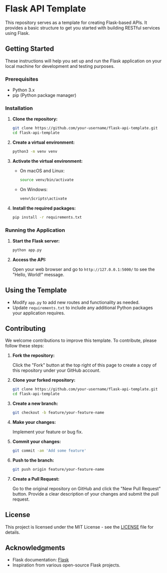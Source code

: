 # Flask API Template

This repository serves as a template for creating Flask-based APIs. It provides a basic structure to get you started with building RESTful services using Flask.

## Getting Started

These instructions will help you set up and run the Flask application on your local machine for development and testing purposes.

### Prerequisites

- Python 3.x
- pip (Python package manager)

### Installation

1. **Clone the repository:**

   ```bash
   git clone https://github.com/your-username/flask-api-template.git
   cd flask-api-template
   ```

2. **Create a virtual environment:**

   ```bash
   python3 -m venv venv
   ```

3. **Activate the virtual environment:**

   - On macOS and Linux:
     ```bash
     source venv/bin/activate
     ```
   - On Windows:
     ```bash
     venv\Scripts\activate
     ```

4. **Install the required packages:**

   ```bash
   pip install -r requirements.txt
   ```

### Running the Application

1. **Start the Flask server:**

   ```bash
   python app.py
   ```

2. **Access the API:**

   Open your web browser and go to `http://127.0.0.1:5000/` to see the "Hello, World!" message.

## Using the Template

- Modify `app.py` to add new routes and functionality as needed.
- Update `requirements.txt` to include any additional Python packages your application requires.

## Contributing

We welcome contributions to improve this template. To contribute, please follow these steps:

1. **Fork the repository:**

   Click the "Fork" button at the top right of this page to create a copy of this repository under your GitHub account.

2. **Clone your forked repository:**

   ```bash
   git clone https://github.com/your-username/flask-api-template.git
   cd flask-api-template
   ```

3. **Create a new branch:**

   ```bash
   git checkout -b feature/your-feature-name
   ```

4. **Make your changes:**

   Implement your feature or bug fix.

5. **Commit your changes:**

   ```bash
   git commit -am 'Add some feature'
   ```

6. **Push to the branch:**

   ```bash
   git push origin feature/your-feature-name
   ```

7. **Create a Pull Request:**

   Go to the original repository on GitHub and click the "New Pull Request" button. Provide a clear description of your changes and submit the pull request.

## License

This project is licensed under the MIT License - see the [LICENSE](LICENSE) file for details.

## Acknowledgments

- Flask documentation: [Flask](https://flask.palletsprojects.com/)
- Inspiration from various open-source Flask projects.
